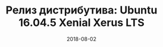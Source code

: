---
layout: post
title:  "Релиз дистрибутива: Ubuntu 16.04.5 Xenial Xerus LTS"
date: 2018-08-02   
---